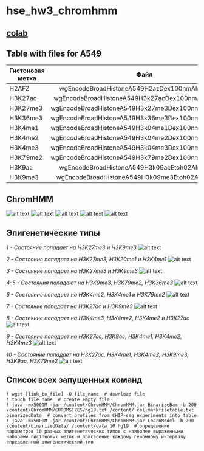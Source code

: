 # hse_hw3_chromhmm

## [colab](https://colab.research.google.com/drive/1o8tPpzsJhZQGDrfLjEE-No_bWGXLHSbN?usp=sharing)

## Table with files for A549
| Гистоновая метка        | Файл           | Имя  |
| ------------- |:-------------:| -----:|
| H2AFZ    | wgEncodeBroadHistoneA549H2azDex100nmAlnRep1.bam          | H2azDex100.bam  |
| H3K27ac  | wgEncodeBroadHistoneA549H3k27acDex100nmAlnRep1.bam       |   H3k27ac.bam   | 
| H3K27me3 | wgEncodeBroadHistoneA549H3k27me3Dex100nmAlnRep1.bam      |    H3K27me3.bam |
| H3K36me3 | wgEncodeBroadHistoneA549H3k36me3Dex100nmAlnRep1.bam      |    H3K36me3.bam |
| H3K4me1  | wgEncodeBroadHistoneA549H3k04me1Dex100nmAlnRep1.bam	    |    H3K04me1.bam |
| H3K4me2  | wgEncodeBroadHistoneA549H3k04me2Dex100nmAlnRep1.bam	    |    H3K04me2.bam |
| H3K4me3  | wgEncodeBroadHistoneA549H3k04me3Dex100nmAlnRep1.bam      |    H3K04me3.bam |
| H3K79me2 | wgEncodeBroadHistoneA549H3k79me2Dex100nmAlnRep1.bam      |    H3K79me2.bam |
| H3K9ac   | wgEncodeBroadHistoneA549H3k09acEtoh02AlnRep1.bam         |    H3K09ac.bam  |
| H3K9me3  | wgEncodeBroadHistoneA549H3k09me3Etoh02AlnRep1.bam        |   H3K09me3.bam  |

## ChromHMM
![alt text](https://github.com/messlav/hse_hw3_chromhmm2/blob/main/images/Снимок%20экрана%202022-03-27%20в%2015.28.23.png)
![alt text](https://github.com/messlav/hse_hw3_chromhmm2/blob/main/images/Снимок%20экрана%202022-03-27%20в%2015.28.28.png)
![alt text](https://github.com/messlav/hse_hw3_chromhmm2/blob/main/images/Снимок%20экрана%202022-03-27%20в%2015.28.33.png)
![alt text](https://github.com/messlav/hse_hw3_chromhmm2/blob/main/images/Снимок%20экрана%202022-03-27%20в%2015.28.36.png)
![alt text](https://github.com/messlav/hse_hw3_chromhmm2/blob/main/images/Снимок%20экрана%202022-03-27%20в%2015.28.40.png)

## Эпигенетические типы
*1 - Состояние попадает на H3K27me3 и H3K9me3*
![alt text](https://github.com/messlav/hse_hw3_chromhmm2/blob/main/images/Снимок%20экрана%202022-03-27%20в%2016.45.40.png)

*2 - Состояние попадает на H3K27me3, H3K20me1 и H3K4me1*
![alt text](https://github.com/messlav/hse_hw3_chromhmm2/blob/main/images/Снимок%20экрана%202022-03-27%20в%2016.46.04.png)

*3 - Состояние попадает на H3K27me3 и H3K9me3*
![alt text](https://github.com/messlav/hse_hw3_chromhmm2/blob/main/images/Снимок%20экрана%202022-03-27%20в%2016.46.20.png)

*4-5 - Состояния попадают на H3K9me3, H3K79me2, H3K36me3*
![alt text](https://github.com/messlav/hse_hw3_chromhmm2/blob/main/images/Снимок%20экрана%202022-03-27%20в%2016.46.35.png)

*6 - Состояние попадает на H3K4me2, H3K4me1 и H3K79me2*
![alt text](https://github.com/messlav/hse_hw3_chromhmm2/blob/main/images/Снимок%20экрана%202022-03-27%20в%2016.46.58.png)

*7 - Состояние попадает на H3K27ac и H3K9me3*
![alt text](https://github.com/messlav/hse_hw3_chromhmm2/blob/main/images/Снимок%20экрана%202022-03-27%20в%2016.47.15.png)

*8 - Состояние попадает на H3K4me3, H3K4me2, H3K4me2 и H3K27ac*
![alt text](https://github.com/messlav/hse_hw3_chromhmm2/blob/main/images/Снимок%20экрана%202022-03-27%20в%2016.47.34.png)

*9 - Состояние попадает на H3K27ac, H3K9ac, H3K4me1, H3K4me2, H3K4me3*
![alt text](https://github.com/messlav/hse_hw3_chromhmm2/blob/main/images/Снимок%20экрана%202022-03-27%20в%2016.48.04.png)

*10 - Состояние попадает на H3K27ac, H3K4me1, H3K4me2, H3K9me3, H3K9ac, H3K79me2*
![alt text](https://github.com/messlav/hse_hw3_chromhmm2/blob/main/images/Снимок%20экрана%202022-03-27%20в%2016.48.26.png)

## Список всех запущенных команд
```
! wget [link_to_file] -O file_name  # download file
! touch file_name  # create empty file
! java -mx5000M -jar /content/ChromHMM/ChromHMM.jar BinarizeBam -b 200  /content/ChromHMM/CHROMSIZES/hg19.txt /content/ cellmarkfiletable.txt   binarizedData  # convert profiles from CHIP-seq experiments into table 
! java -mx5000M -jar /content/ChromHMM/ChromHMM.jar LearnModel -b 200 /content/binarizedData/ /content/data 10 hg19  # определение параметров 10 разных эпигенетических типов с наиболее выраженными наборами гистоновых меток и присвоение каждому геномному интервалу определенный эпигенетический тип
```
